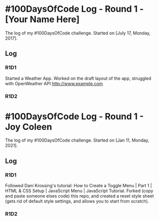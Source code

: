 # #100DaysOfCode Log - Round 1 - [Your Name Here]

The log of my #100DaysOfCode challenge. Started on [July 17, Monday, 2017].

## Log

### R1D1 
Started a Weather App. Worked on the draft layout of the app, struggled with OpenWeather API http://www.example.com

### R1D2

# #100DaysOfCode Log - Round 1 - Joy Coleen

The log of my #100DaysOfCode challenge. Started on [Jan 11, Monday, 2021].

## Log

### R1D1 
Followed Dani Krossing's tutorial: How to Create a Toggle Menu | Part 1 | HTML & CSS Setup | JavaScript Menu | JavaScript Tutorial. Forked (copy and paste someone elses code) this repo, and created a reset style sheet (gets rid of default style settings, and allows you to start from scratch).

### R1D2
